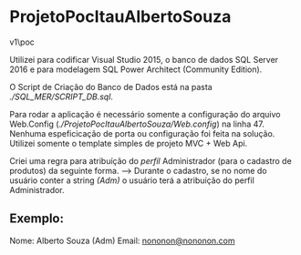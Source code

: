 # ProjetoPocItauAlbertoSouza
v1\poc

Utilizei para codificar Visual Studio 2015, o banco de dados SQL Server 2016 e para modelagem SQL Power Architect (Community Edition).

O Script de Criação do Banco de Dados está na pasta *./SQL_MER/SCRIPT_DB.sql*.

Para rodar a aplicação é necessário somente a configuração do arquivo Web.Config (*./ProjetoPocItauAlbertoSouza/Web.config*) na linha 47.
Nenhuma espeficicação de porta ou configuração foi feita na solução. Utilizei somente o template simples de projeto MVC + Web Api.

Criei uma regra para atribuíção do *perfil* Administrador (para o cadastro de produtos) da seguinte forma. 
--> Durante o cadastro, se no nome do usuário conter a string *(Adm)* o usuário terá a atribuíção do perfil Administrador.

Exemplo: 
----------------------------------------------------------------------------------
Nome: Alberto Souza (Adm)
Email: nononon@nononon.com
